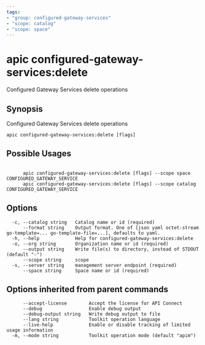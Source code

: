 ```yaml
---
tags:
- "group: configured-gateway-services"
- "scope: catalog"
- "scope: space"
---
```

# apic configured-gateway-services:delete

Configured Gateway Services delete operations

## Synopsis

Configured Gateway Services delete operations

```
apic configured-gateway-services:delete [flags]
```

## Possible Usages

```

      apic configured-gateway-services:delete [flags] --scope space CONFIGURED_GATEWAY_SERVICE
      apic configured-gateway-services:delete [flags] --scope catalog CONFIGURED_GATEWAY_SERVICE

```

## Options

```
  -c, --catalog string   Catalog name or id (required)
      --format string    Output format. One of [json yaml octet-stream go-template=... go-template-file=...], defaults to yaml.
  -h, --help             Help for configured-gateway-services:delete
  -o, --org string       Organization name or id (required)
      --output string    Write file(s) to directory, instead of STDOUT (default "-")
      --scope string     scope
  -s, --server string    management server endpoint (required)
      --space string     Space name or id (required)
```

## Options inherited from parent commands

```
      --accept-license        Accept the license for API Connect
      --debug                 Enable debug output
      --debug-output string   Write debug output to file
      --lang string           Toolkit operation language
      --live-help             Enable or disable tracking of limited usage information
  -m, --mode string           Toolkit operation mode (default "apim")
```
